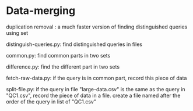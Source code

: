 # Data-merging
duplication removal :
a much faster version of finding distinguished queries using set

distinguish-queries.py:
find distinguished queries in files 

common.py:
find common parts in two sets

difference.py:
find the different part in two sets

fetch-raw-data.py:
if the query is in common part, record this piece of data

split-file.py:
if the query in file "large-data.csv" is the same as the query in "QC1.csv", record the piece of data in a file. create a file named after the order of the query in list of "QC1.csv"

